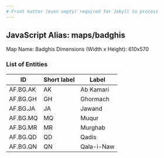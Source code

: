 ```yaml
---
# Front matter (even empty) required for Jekyll to process
---
```


## JavaScript Alias: maps/badghis

Map Name: Badghis
Dimensions (Width x Height): 610x570





### List of Entities

ID | Short label | Label
---|---|---|
AF.BG.AK|AK|Ab Kamari
AF.BG.GH|GH|Ghormach
AF.BG.JA|JA|Jawand
AF.BG.MQ|MQ|Muqur
AF.BG.MR|MR|Murghab
AF.BG.QD|QD|Qadis
AF.BG.QN|QN|Qala-i-Naw